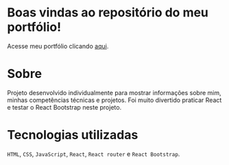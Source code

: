 # Boas vindas ao repositório do meu portfólio!

Acesse meu portfólio clicando <a href="https://camila-mp.github.io/webwallet">aqui</a>.

# Sobre

Projeto desenvolvido individualmente para mostrar informações sobre mim, minhas competências técnicas e projetos. Foi muito divertido praticar React e testar o React Bootstrap neste projeto.

# Tecnologias utilizadas

`HTML`, `CSS`, `JavaScript`, `React`, `React router` e `React Bootstrap`.
